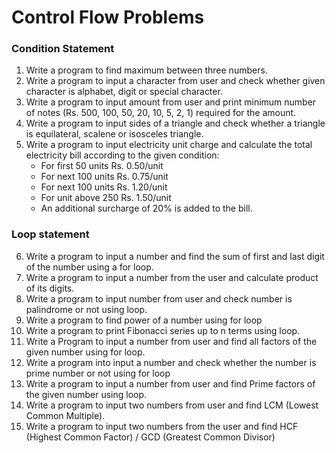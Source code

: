 # Control Flow Problems

### Condition Statement

1. Write a program to find maximum between three numbers. 
2. Write a program to input a character from user and check whether given character is alphabet, digit or special character.
3. Write a program to input amount from user and print minimum number of notes (Rs. 500, 100, 50, 20, 10, 5, 2, 1) required for the amount.
4. Write a program to input sides of a triangle and check whether a triangle is equilateral, scalene or isosceles triangle.
5. Write a program to input electricity unit charge and calculate the total electricity bill according to the given condition:
    - For first 50 units Rs. 0.50/unit
    - For next 100 units Rs. 0.75/unit
    - For next 100 units Rs. 1.20/unit
    - For unit above 250 Rs. 1.50/unit
    - An additional surcharge of 20% is added to the bill.

### Loop statement

6. Write a program to input a number and find the sum of first and last digit of the number using a for loop. 
7. Write a program to input a number from the user and calculate product of its digits.
8. Write a program to input number from user and check number is palindrome or not using loop.  
9. Write a program to find power of a number using for loop
10. Write a program to print Fibonacci series up to n terms using loop.
11. Write a Program to input a number from user and find all factors of the given number using for loop. 
12. Write a program into input a number and check whether the number is prime number or not using for loop
13. Write a program to input a number from user and find Prime factors of the given number using loop.
14. Write a program to input two numbers from user and find LCM (Lowest Common Multiple).
15. Write a program to input two numbers from the user and find HCF (Highest Common Factor) / GCD (Greatest Common Divisor)




